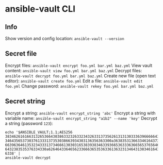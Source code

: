 # ansible-vault CLI

## Info
Show version and config location: `ansible-vault --version`

## Secret file
Encrypt files: `ansible-vault encrypt foo.yml bar.yml baz.yml`
View vault content: `ansible-vault view foo.yml bar.yml baz.yml`
Decrypt files: `ansible-vault decrypt foo.yml bar.yml baz.yml`
Create new file (open text editor): `ansible-vault create foo.yml`
Edit a file: `ansible-vault edit foo.yml`
Change password: `ansible-vault rekey foo.yml bar.yml baz.yml`

## Secret string
Encrypt a string: `ansible-vault encrypt_string 'abc'`
Encrypt a string with variable name: `ansible-vault encrypt_string "a1b2" --name 'key'`
Decrypt a string (password `123`):
```
echo '$ANSIBLE_VAULT;1.1;AES256
38346261616631326536643038633232633234326331373562613131303336396666643735363539
3464356537303761333137353038663934303136356363300a363835313663346164373938366638
66396364613532343331373466613030316538393834633936653633363665653765646261373838
6432383535376334330a626464336465623366636535363361363231346431303461643534343230
6338' |
ansible-vault decrypt
```
